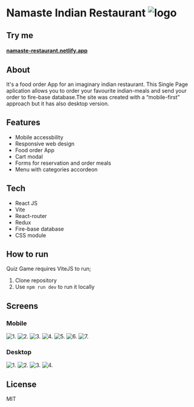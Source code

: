 # Namaste Indian Restaurant ![logo](/assets/logo/logo-small.png)
## Try me
#### [namaste-restaurant.netlify.app](namaste-restaurant.netlify.app)

## About
It's a food order App for an imaginary indian restaurant. This Single Page aplication allows you to order your favourite indian-meals and send your order to fire-base database.The site was created with a “mobile-first” approach but it has also desktop version. 

## Features
- Mobile accessbility
- Responsive web design
- Food order App
- Cart modal
- Forms for reservation and order meals
- Menu with categories accordeon

## Tech
- React JS
- Vite
- React-router
- Redux
- Fire-base database
- CSS module

## How to run
Quiz Game requires ViteJS to run; 
1. Clone repository
2. Use ``npm run dev`` to run it locally

## Screens

### Mobile
 ![1.](docs/mobile-start.png)
 ![2.](docs/mobile-about.png)
 ![3.](docs/mobile-reservation.png)
 ![4.](docs/mobile-cart.png)
 ![5.](docs/mobile-nav.png)
 ![6.](docs/mobile-menu2.png)
 ![7.](docs/mobile-footer.png)

### Desktop
![1.](docs/desktop-main.png)
![2.](docs/desktop-menu-section.png)
![3.](docs/desktop-menu.png)
![4.](docs/desktop-modal.png)

## License
MIT

